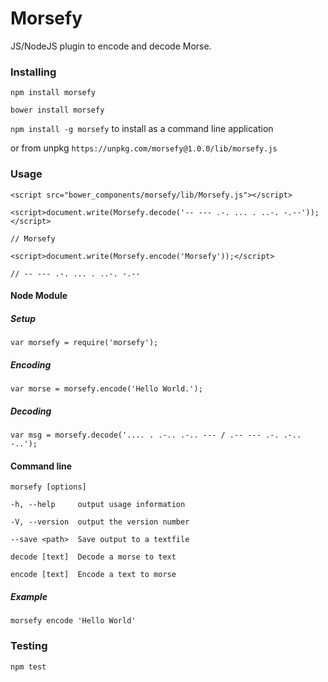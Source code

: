 # Morsefy
JS/NodeJS plugin to encode and decode Morse.

### Installing
``npm install morsefy``

``bower install morsefy``

``npm install -g morsefy`` to install as a command line application

or from unpkg ``https://unpkg.com/morsefy@1.0.0/lib/morsefy.js``

### Usage

``<script src="bower_components/morsefy/lib/Morsefy.js"></script>``

``<script>document.write(Morsefy.decode('-- --- .-. ... . ..-. -.--'));</script>``

``// Morsefy``

``<script>document.write(Morsefy.encode('Morsefy'));</script>``

``// -- --- .-. ... . ..-. -.--``
#### Node Module

##### Setup
``var morsefy = require('morsefy');``

##### Encoding

``var morse = morsefy.encode('Hello World.');``

##### Decoding

``var msg = morsefy.decode('.... . .-.. .-.. --- / .-- --- .-. .-.. -..');``

#### Command line
  ``morsefy [options]``

``-h, --help     output usage information``

``-V, --version  output the version number``

``--save <path>  Save output to a textfile``

``decode [text]  Decode a morse to text``

``encode [text]  Encode a text to morse``

##### Example

``morsefy encode 'Hello World'``

### Testing

``npm test``
